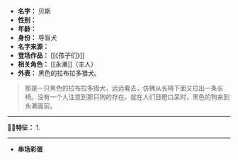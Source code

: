 
- **名字：** 贝斯
- **性别：** 
- **年龄：** 
- **身份：** 导盲犬
- **名字来源：** 
- **登场作品：** [[《孩子们》]] 
- **相关角色：** [[永濑]]（主人）
- **外表：** 黑色的拉布拉多猎犬。

> 那是一只黑色的拉布拉多猎犬，远远看去，仿佛从长椅下面又拉出一条长椅。没有一个人注意到那只狗的存在。就在人们目瞪口呆时，黑色的狗来到永濑面前。

---

**🐕‍🦺特征：** 
1. 

---

- **串场彩蛋** 